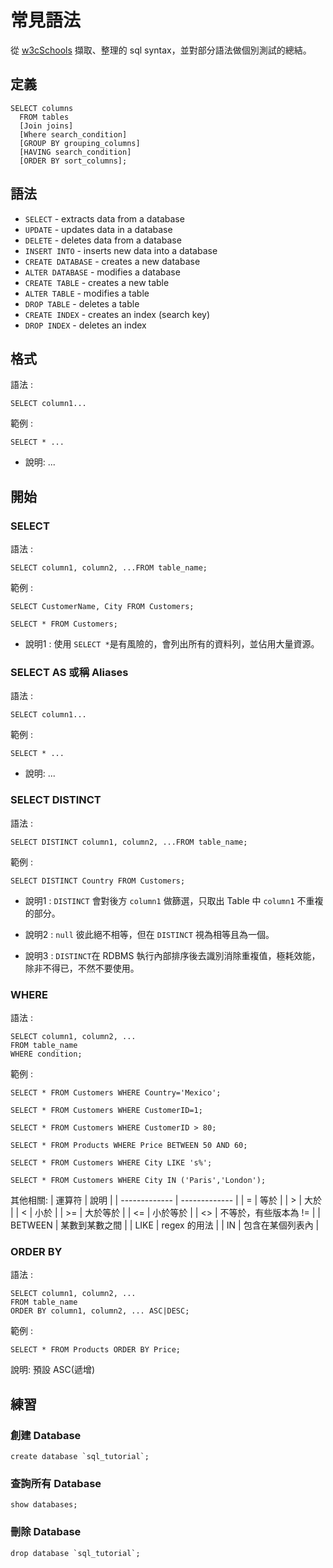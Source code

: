# 常見語法

從 [w3cSchools](https://www.w3schools.com/sql/default.asp) 擷取、整理的 sql syntax，並對部分語法做個別測試的總結。

## 定義

```
SELECT columns
  FROM tables
  [Join joins]
  [Where search_condition]
  [GROUP BY grouping_columns]
  [HAVING search_condition]
  [ORDER BY sort_columns];
```

## 語法

* `SELECT` - extracts data from a database
* `UPDATE` - updates data in a database
* `DELETE` - deletes data from a database
* `INSERT INTO` - inserts new data into a database
* `CREATE DATABASE` - creates a new database
* `ALTER DATABASE` - modifies a database
* `CREATE TABLE` - creates a new table
* `ALTER TABLE` - modifies a table
* `DROP TABLE` - deletes a table
* `CREATE INDEX` - creates an index (search key)
* `DROP INDEX` - deletes an index

## 格式

語法 :
```
SELECT column1...
```

範例 :
```
SELECT * ...
```

* 說明: ...

## 開始

### SELECT

語法 :
```
SELECT column1, column2, ...FROM table_name;
```

範例 :
```
SELECT CustomerName, City FROM Customers;

SELECT * FROM Customers;
```

* 說明1 : 使用 `SELECT *`是有風險的，會列出所有的資料列，並佔用大量資源。

### SELECT AS 或稱 Aliases

語法 :
```
SELECT column1...
```

範例 :
```
SELECT * ...
```

* 說明: ...

### SELECT DISTINCT

語法 :
```
SELECT DISTINCT column1, column2, ...FROM table_name;
```

範例 :
```
SELECT DISTINCT Country FROM Customers;
```

* 說明1 : `DISTINCT` 會對後方 `column1` 做篩選，只取出 Table 中 `column1` 不重複的部分。

* 說明2 : `null` 彼此絕不相等，但在 `DISTINCT` 視為相等且為一個。

* 說明3 : `DISTINCT`在 RDBMS 執行內部排序後去識別消除重複值，極耗效能，除非不得已，不然不要使用。


### WHERE

語法 :
```
SELECT column1, column2, ...
FROM table_name
WHERE condition;
```

範例 :
```
SELECT * FROM Customers WHERE Country='Mexico';

SELECT * FROM Customers WHERE CustomerID=1;

SELECT * FROM Customers WHERE CustomerID > 80;

SELECT * FROM Products WHERE Price BETWEEN 50 AND 60;

SELECT * FROM Customers WHERE City LIKE 's%';

SELECT * FROM Customers WHERE City IN ('Paris','London');
```

其他相關:
| 運算符  | 說明 |
| ------------- | ------------- |
| =  | 等於  |
| >  | 大於  |
| <  | 小於 |
| >= | 大於等於  |
| <= | 小於等於  |
| <> | 不等於，有些版本為 !=  |
| BETWEEN  | 某數到某數之間 |
| LIKE  | regex 的用法  |
| IN  | 包含在某個列表內  |

### ORDER BY

語法 :
```
SELECT column1, column2, ...
FROM table_name
ORDER BY column1, column2, ... ASC|DESC;
```

範例 :
```
SELECT * FROM Products ORDER BY Price;
```

說明: 預設 ASC(遞增)

## 練習

### 創建 Database

```
create database `sql_tutorial`;
```

### 查詢所有 Database

```
show databases;
```

### 刪除 Database

```
drop database `sql_tutorial`;
```
